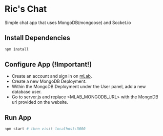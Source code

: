 # Ric's Chat

Simple chat app that uses MongoDB(mongoose) and Socket.io

## Install Dependencies

```bash
npm install
```

## Configure App (!Important!)

- Create an account and sign in on [mLab](https://mlab.com/home).
- Create a new MongoDB Deployment.
- Within the MongoDB Deployment under the User panel, add a new database user.
- Go to server.js and replace <MLAB_MONGODB_URL> with the MongoDB url provided on the website.

## Run App

```bash
npm start # then visit localhost:3000
```
